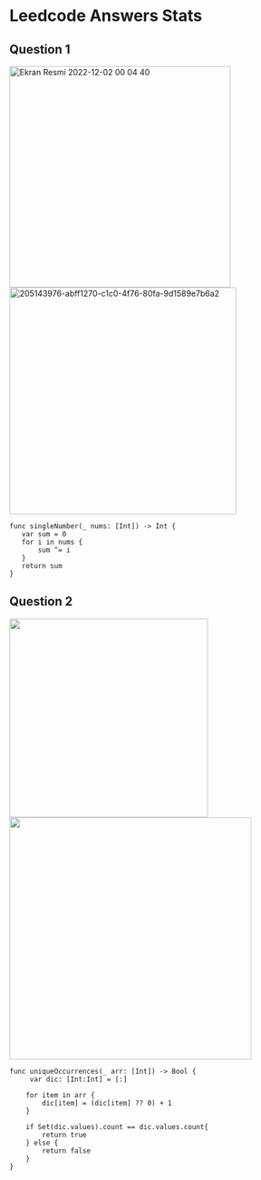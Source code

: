 # Leedcode Answers Stats

## Question 1
   <img width="390" alt="Ekran Resmi 2022-12-02 00 04 40" src="https://user-images.githubusercontent.com/59265478/205158982-969741aa-c736-4384-be37-b0ce05c474be.png"> <img width="400" alt="205143976-abff1270-c1c0-4f76-80fa-9d1589e7b6a2" src="https://user-images.githubusercontent.com/59265478/205485192-c629373c-86f4-47f6-b3bc-079482ea4fe0.png">




    
    
    func singleNumber(_ nums: [Int]) -> Int {
       var sum = 0
       for i in nums {
           sum ^= i
       }
       return sum 
    }
    



## Question 2
<img width="350" src="https://user-images.githubusercontent.com/59265478/204939625-5ee8eea3-00fd-4408-9e5e-471079d28dda.png"> <img width="427" src="https://user-images.githubusercontent.com/59265478/204939533-35727991-a56e-4f3a-be21-116fc7898210.png">

    
    func uniqueOccurrences(_ arr: [Int]) -> Bool {
         var dic: [Int:Int] = [:]
        
        for item in arr {
            dic[item] = (dic[item] ?? 0) + 1
        }
        
        if Set(dic.values).count == dic.values.count{
            return true
        } else {
            return false
        }
    }
   



